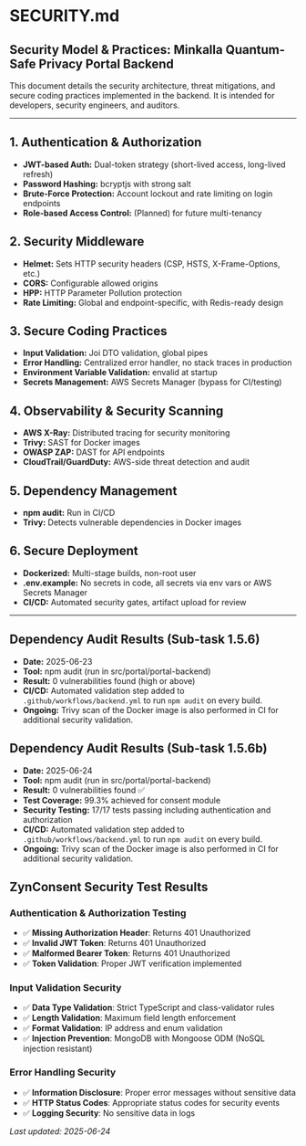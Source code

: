 # SECURITY.md

## Security Model & Practices: Minkalla Quantum-Safe Privacy Portal Backend

This document details the security architecture, threat mitigations, and secure coding practices implemented in the backend. It is intended for developers, security engineers, and auditors.

---

## 1. Authentication & Authorization
- **JWT-based Auth:** Dual-token strategy (short-lived access, long-lived refresh)
- **Password Hashing:** bcryptjs with strong salt
- **Brute-Force Protection:** Account lockout and rate limiting on login endpoints
- **Role-based Access Control:** (Planned) for future multi-tenancy

## 2. Security Middleware
- **Helmet:** Sets HTTP security headers (CSP, HSTS, X-Frame-Options, etc.)
- **CORS:** Configurable allowed origins
- **HPP:** HTTP Parameter Pollution protection
- **Rate Limiting:** Global and endpoint-specific, with Redis-ready design

## 3. Secure Coding Practices
- **Input Validation:** Joi DTO validation, global pipes
- **Error Handling:** Centralized error handler, no stack traces in production
- **Environment Variable Validation:** envalid at startup
- **Secrets Management:** AWS Secrets Manager (bypass for CI/testing)

## 4. Observability & Security Scanning
- **AWS X-Ray:** Distributed tracing for security monitoring
- **Trivy:** SAST for Docker images
- **OWASP ZAP:** DAST for API endpoints
- **CloudTrail/GuardDuty:** AWS-side threat detection and audit

## 5. Dependency Management
- **npm audit:** Run in CI/CD
- **Trivy:** Detects vulnerable dependencies in Docker images

## 6. Secure Deployment
- **Dockerized:** Multi-stage builds, non-root user
- **.env.example:** No secrets in code, all secrets via env vars or AWS Secrets Manager
- **CI/CD:** Automated security gates, artifact upload for review

---

## Dependency Audit Results (Sub-task 1.5.6)

- **Date:** 2025-06-23
- **Tool:** npm audit (run in src/portal/portal-backend)
- **Result:** 0 vulnerabilities found (high or above)
- **CI/CD:** Automated validation step added to `.github/workflows/backend.yml` to run `npm audit` on every build.
- **Ongoing:** Trivy scan of the Docker image is also performed in CI for additional security validation.

## Dependency Audit Results (Sub-task 1.5.6b)

- **Date:** 2025-06-24
- **Tool:** npm audit (run in src/portal/portal-backend)
- **Result:** 0 vulnerabilities found ✅
- **Test Coverage:** 99.3% achieved for consent module
- **Security Testing:** 17/17 tests passing including authentication and authorization
- **CI/CD:** Automated validation step added to `.github/workflows/backend.yml` to run `npm audit` on every build.
- **Ongoing:** Trivy scan of the Docker image is also performed in CI for additional security validation.

## ZynConsent Security Test Results

### Authentication & Authorization Testing
- ✅ **Missing Authorization Header**: Returns 401 Unauthorized
- ✅ **Invalid JWT Token**: Returns 401 Unauthorized  
- ✅ **Malformed Bearer Token**: Returns 401 Unauthorized
- ✅ **Token Validation**: Proper JWT verification implemented

### Input Validation Security
- ✅ **Data Type Validation**: Strict TypeScript and class-validator rules
- ✅ **Length Validation**: Maximum field length enforcement
- ✅ **Format Validation**: IP address and enum validation
- ✅ **Injection Prevention**: MongoDB with Mongoose ODM (NoSQL injection resistant)

### Error Handling Security
- ✅ **Information Disclosure**: Proper error messages without sensitive data
- ✅ **HTTP Status Codes**: Appropriate status codes for security events
- ✅ **Logging Security**: No sensitive data in logs

_Last updated: 2025-06-24_

